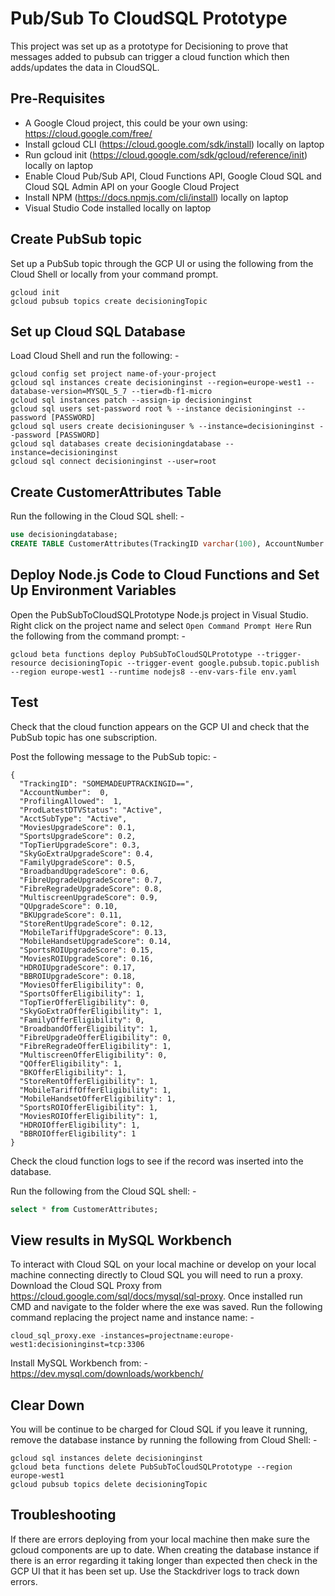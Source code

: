 ﻿# Pub/Sub To CloudSQL Prototype
This project was set up as a prototype for Decisioning to prove that messages added to pubsub can trigger a cloud function which then adds/updates the data in CloudSQL.

## Pre-Requisites
- A Google Cloud project, this could be your own using: https://cloud.google.com/free/ 
- Install gcloud CLI (https://cloud.google.com/sdk/install) locally on laptop
- Run gcloud init (https://cloud.google.com/sdk/gcloud/reference/init) locally on laptop
- Enable Cloud Pub/Sub API, Cloud Functions API, Google Cloud SQL and Cloud SQL Admin API on your Google Cloud Project
- Install NPM (https://docs.npmjs.com/cli/install) locally on laptop
- Visual Studio Code installed locally on laptop

## Create PubSub topic
Set up a PubSub topic through the GCP UI or using the following from the Cloud Shell or locally from your command prompt.
```
gcloud init
gcloud pubsub topics create decisioningTopic
```

## Set up Cloud SQL Database
Load Cloud Shell and run the following: -
```
gcloud config set project name-of-your-project
gcloud sql instances create decisioninginst --region=europe-west1 --database-version=MYSQL_5_7 --tier=db-f1-micro 
gcloud sql instances patch --assign-ip decisioninginst
gcloud sql users set-password root % --instance decisioninginst --password [PASSWORD]
gcloud sql users create decisioninguser % --instance=decisioninginst --password [PASSWORD]
gcloud sql databases create decisioningdatabase --instance=decisioninginst
gcloud sql connect decisioninginst --user=root
```

## Create CustomerAttributes Table
Run the following in the Cloud SQL shell: -
```sql
use decisioningdatabase;
CREATE TABLE CustomerAttributes(TrackingID varchar(100), AccountNumber varchar(20), ProfilingAllowed boolean, ProdLatestDTVStatus varchar(50), AcctSubType varchar(100), MoviesUpgradeScore decimal(20, 18), SportsUpgradeScore decimal(20, 18), TopTierUpgradeScore decimal(20, 18), SkyGoExtraUpgradeScore decimal(20, 18), FamilyUpgradeScore decimal(20, 18), BroadbandUpgradeScore decimal(20, 18), FibreUpgradeUpgradeScore decimal(20, 18), FibreRegradeUpgradeScore decimal(20, 18), MultiscreenUpgradeScore decimal(20, 18), QUpgradeScore decimal(20, 18), BKUpgradeScore decimal(20, 18), StoreRentUpgradeScore decimal(20, 18), MobileTariffUpgradeScore decimal(20, 18), MobileHandsetUpgradeScore decimal(20, 18), SportsROIUpgradeScore decimal(20, 18), MoviesROIUpgradeScore decimal(20, 18), HDROIUpgradeScore decimal(20, 18), BBROIUpgradeScore decimal(20, 18), MoviesOfferEligibility boolean, SportsOfferEligibility boolean, TopTierOfferEligibility boolean, SkyGoExtraOfferEligibility boolean, FamilyOfferEligibility boolean, BroadbandOfferEligibility boolean, FibreUpgradeOfferEligibility boolean, FibreRegradeOfferEligibility boolean, MultiscreenOfferEligibility boolean, QOfferEligibility boolean, BKOfferEligibility Boolean, StoreRentOfferEligibility boolean, MobileTariffOfferEligibility boolean, MobileHandsetOfferEligibility boolean, SportsROIOfferEligibility boolean, MoviesROIOfferEligibility boolean, HDROIOfferEligibility boolean, BBROIOfferEligibility boolean, LastModifiedDate datetime, PRIMARY KEY(TrackingID));
```

## Deploy Node.js Code to Cloud Functions and Set Up Environment Variables
Open the PubSubToCloudSQLPrototype Node.js project in Visual Studio.
Right click on the project name and select `Open Command Prompt Here`
Run the following from the command prompt: -

```
gcloud beta functions deploy PubSubToCloudSQLPrototype --trigger-resource decisioningTopic --trigger-event google.pubsub.topic.publish --region europe-west1 --runtime nodejs8 --env-vars-file env.yaml 
```

## Test
Check that the cloud function appears on the GCP UI and check that the PubSub topic has one subscription. 

Post the following message to the PubSub topic: -
```
{
  "TrackingID": "SOMEMADEUPTRACKINGID==",
  "AccountNumber":  0,
  "ProfilingAllowed":  1,
  "ProdLatestDTVStatus": "Active",
  "AcctSubType": "Active",
  "MoviesUpgradeScore": 0.1,
  "SportsUpgradeScore": 0.2,
  "TopTierUpgradeScore": 0.3,
  "SkyGoExtraUpgradeScore": 0.4,
  "FamilyUpgradeScore": 0.5,
  "BroadbandUpgradeScore": 0.6,
  "FibreUpgradeUpgradeScore": 0.7,
  "FibreRegradeUpgradeScore": 0.8,
  "MultiscreenUpgradeScore": 0.9,
  "QUpgradeScore": 0.10,
  "BKUpgradeScore": 0.11,
  "StoreRentUpgradeScore": 0.12,
  "MobileTariffUpgradeScore": 0.13,
  "MobileHandsetUpgradeScore": 0.14,
  "SportsROIUpgradeScore": 0.15,
  "MoviesROIUpgradeScore": 0.16,
  "HDROIUpgradeScore": 0.17,
  "BBROIUpgradeScore": 0.18,
  "MoviesOfferEligibility": 0,
  "SportsOfferEligibility": 1,
  "TopTierOfferEligibility": 0,
  "SkyGoExtraOfferEligibility": 1,
  "FamilyOfferEligibility": 0,
  "BroadbandOfferEligibility": 1,
  "FibreUpgradeOfferEligibility": 0,
  "FibreRegradeOfferEligibility": 1,
  "MultiscreenOfferEligibility": 0,
  "QOfferEligibility": 1,
  "BKOfferEligibility": 1,
  "StoreRentOfferEligibility": 1,
  "MobileTariffOfferEligibility": 1,
  "MobileHandsetOfferEligibility": 1,
  "SportsROIOfferEligibility": 1,
  "MoviesROIOfferEligibility": 1,
  "HDROIOfferEligibility": 1,
  "BBROIOfferEligibility": 1
}
```
Check the cloud function logs to see if the record was inserted into the database. 

Run the following from the Cloud SQL shell: -
```sql
select * from CustomerAttributes;
```

## View results in MySQL Workbench
To interact with Cloud SQL on your local machine or develop on your local machine connecting directly to Cloud SQL you will need to run a proxy.  Download the Cloud SQL Proxy from https://cloud.google.com/sql/docs/mysql/sql-proxy. 
Once installed run CMD and navigate to the folder where the exe was saved. 
Run the following command replacing the project name and instance name: -
```
cloud_sql_proxy.exe -instances=projectname:europe-west1:decisioninginst=tcp:3306
```
Install MySQL Workbench from: -
https://dev.mysql.com/downloads/workbench/


## Clear Down
You will be continue to be charged for Cloud SQL if you leave it running, remove the database instance by running the following from Cloud Shell: -
```
gcloud sql instances delete decisioninginst
gcloud beta functions delete PubSubToCloudSQLPrototype --region europe-west1
gcloud pubsub topics delete decisioningTopic
```

## Troubleshooting
If there are errors deploying from your local machine then make sure the gcloud components are up to date.
When creating the database instance if there is an error regarding it taking longer than expected then check in the GCP UI that it has been set up.
Use the Stackdriver logs to track down errors.



